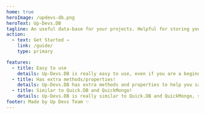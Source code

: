 ```yaml
---
home: true
heroImage: /updevs-db.png
heroText: Up-Devs.DB
tagline: An useful data-base for your projects. Helpful for storing your datas.
action: 
  - text: Get Started →
    link: /guide/
    type: primary

features:
  - title: Easy to use
    details: Up-Devs.DB is really easy to use, even if you are a beginner!
  - title: Has extra methods/properties!
    details: Up-Devs.DB has extra methods and properties to help you save, get, delete datas easier!
  - title: Similar to Quick.DB and QuickMongo!
    details: Up-Devs.DB is really similar to Quick.DB and QuickMongo, so switching is really easy!
footer: Made by Up Devs Team ✨
---
```

